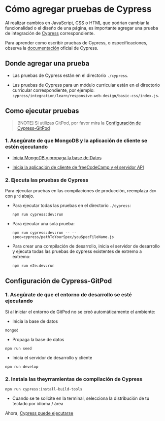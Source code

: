 # Cómo agregar pruebas de Cypress

Al realizar cambios en JavaScript, CSS o HTML que podrían cambiar la funcionalidad o el diseño de una página, es importante agregar una prueba de integración de [Cypress](https://docs.cypress.io) correspondiente.

Para aprender como escribir pruebas de Cypress, o especificaciones, observa la [documentación](https://docs.cypress.io/guides/getting-started/writing-your-first-test.html) oficial de Cypress.

## Donde agregar una prueba

- Las pruebas de Cypress están en el directorio `./cypress`.

- Las pruebas de Cypress para un módulo curricular están en el directorio curricular correspondiente, por ejemplo: `cypress/integration/learn/responsive-web-design/basic-css/index.js`.

## Como ejecutar pruebas

> [!NOTE] Si utilizas GitPod, por favor mira la [Configuración de Cypress-GitPod ](/how-to-add-cypress-tests#cypress-gitpod-setup)

### 1. Asegúrate de que MongoDB y la aplicación de cliente se estén ejecutando

- [Inicia MongoDB y propaga la base de Datos](/how-to-setup-freecodecamp-locally#step-3-start-mongodb-and-seed-the-database)

- [Inicia la aplicación de cliente de freeCodeCamp y el servidor API](/how-to-setup-freecodecamp-locally#step-4-start-the-freecodecamp-client-application-and-api-server)

### 2. Ejecuta las pruebas de Cypress

Para ejecutar pruebas en las compilaciones de producción, reemplaza `dev` con `prd` abajo.

- Para ejecutar todas las pruebas en el directorio `./cypress`:

  ```console
  npm run cypress:dev:run
  ```

- Para ejecutar una sola prueba:

  ```console
  npm run cypress:dev:run -- --spec=cypress/pathToYourSpec/youSpecFileName.js
  ```

- Para crear una compilación de desarrollo, inicia el servidor de desarrollo y ejecuta todas las pruebas de cypress existentes de extremo a extremo:

  ```console
  npm run e2e:dev:run
  ```

## Configuración de Cypress-GitPod

### 1. Asegúrate de que el entorno de desarrollo se esté ejecutando

Si al iniciar el entorno de GitPod no se creó automáticamente el ambiente:

- Inicia la base de datos

```console
mongod
```

- Propaga la base de datos

```console
npm run seed
```

- Inicia el servidor de desarrollo y cliente

```console
npm run develop
```

### 2. Instala las theyrramientas de compilación de Cypress

```console
npm run cypress:install-build-tools
```

- Cuando se te solicite en la terminal, selecciona la distribución de tu teclado por idioma / área

Ahora, [Cypress puede ejecutarse](/how-to-add-cypress-tests#_2-run-the-cypress-tests)
